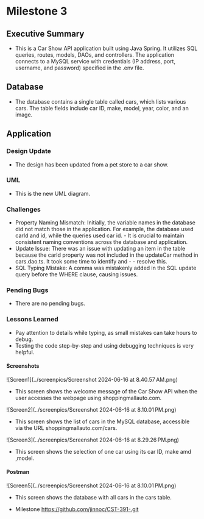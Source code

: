 # Milestone 3

## Executive Summary

- This is a Car Show API application built using Java Spring. It utilizes SQL queries, routes, models, DAOs, and controllers. The application connects to a MySQL service with credentials (IP address, port, username, and password) specified in the .env file.

## Database

- The database contains a single table called cars, which lists various cars. The table fields include car ID, make, model, year, color, and an image.

## Application

### Design Update
- The design has been updated from a pet store to a car show.

### UML
- This is the new UML diagram.

### Challenges
- Property Naming Mismatch: Initially, the variable names in the database did not match those in the application. For example, the database used carId and id, while the queries used car id. - It is crucial to maintain consistent naming conventions across the database and application.
- Update Issue: There was an issue with updating an item in the table because the carId property was not included in the updateCar method in cars.dao.ts. It took some time to identify and - - resolve this.
- SQL Typing Mistake: A comma was mistakenly added in the SQL update query before the WHERE clause, causing issues.

### Pending Bugs
- There are no pending bugs.

### Lessons Learned
- Pay attention to details while typing, as small mistakes can take hours to debug.
- Testing the code step-by-step and using debugging techniques is very helpful.


#### Screenshots
![Screen1](../screenpics/Screenshot 2024-06-16 at 8.40.57 AM.png)
- This screen shows the welcome message of the Car Show API when the user accesses the webpage using shoppingmallauto.com.

![Screen2](../screenpics/Screenshot 2024-06-16 at 8.10.01 PM.png)
- This screen shows the list of cars in the MySQL database, accessible via the URL shoppingmallauto.com/cars.

![Screen3](../screenpics/Screenshot 2024-06-16 at 8.29.26 PM.png)
- This screen shows the selection of one car using its car ID, make amd ,model.


#### Postman
![Screen5](../screenpics/Screenshot 2024-06-16 at 8.10.01 PM.png)
- This screen shows the database with all cars in the cars table.

- Milestone https://github.com/jinnoc/CST-391-.git




